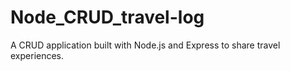 Node_CRUD_travel-log
====================

A CRUD application built with Node.js and Express to share travel experiences. 
